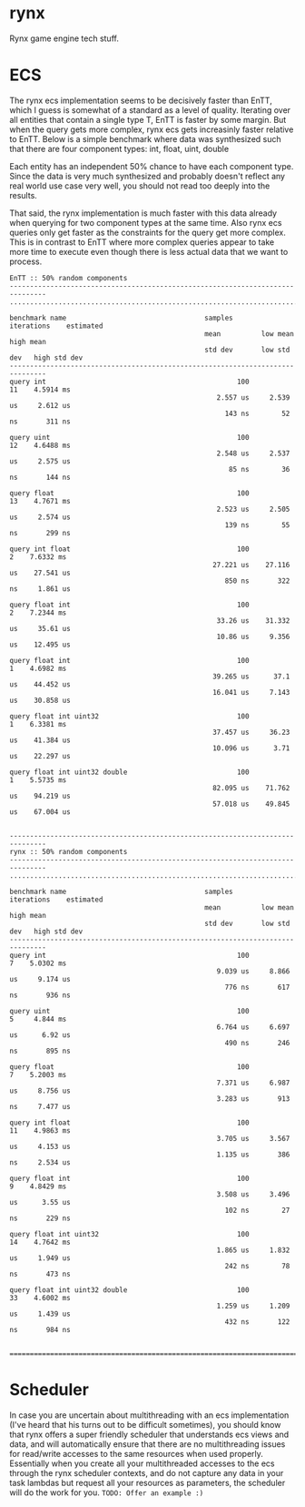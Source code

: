 # rynx
Rynx game engine tech stuff.

# ECS
The rynx ecs implementation seems to be decisively faster than EnTT, which I guess is somewhat of a standard as a level of quality.
Iterating over all entities that contain a single type T, EnTT is faster by some margin. But when the query gets more complex,
rynx ecs gets increasinly faster relative to EnTT. Below is a simple benchmark where data was synthesized such that there are four component types:
int, float, uint, double

Each entity has an independent 50% chance to have each component type. Since the data is very much synthesized and probably doesn't reflect any real world use case very well, you should not read too deeply into the results.

That said, the rynx implementation is much faster with this data already when querying for two component types at the same time. Also rynx ecs queries only get faster as the constraints for the query get more complex. This is in contrast to EnTT where more complex queries appear to take more time to execute even though there is less actual data that we want to process.

```-------------------------------------------------------------------------------
EnTT :: 50% random components
-------------------------------------------------------------------------------
...............................................................................

benchmark name                                  samples       iterations    estimated
                                                mean          low mean      high mean
                                                std dev       low std dev   high std dev
-------------------------------------------------------------------------------
query int                                               100           11    4.5914 ms
                                                   2.557 us     2.539 us     2.612 us
                                                     143 ns        52 ns       311 ns

query uint                                              100           12    4.6488 ms
                                                   2.548 us     2.537 us     2.575 us
                                                      85 ns        36 ns       144 ns

query float                                             100           13    4.7671 ms
                                                   2.523 us     2.505 us     2.574 us
                                                     139 ns        55 ns       299 ns

query int float                                         100            2    7.6332 ms
                                                  27.221 us    27.116 us    27.541 us
                                                     850 ns       322 ns     1.861 us

query float int                                         100            2    7.2344 ms
                                                   33.26 us    31.332 us     35.61 us
                                                   10.86 us     9.356 us    12.495 us

query float int                                         100            1    4.6982 ms
                                                  39.265 us      37.1 us    44.452 us
                                                  16.041 us     7.143 us    30.858 us

query float int uint32                                  100            1    6.3381 ms
                                                  37.457 us     36.23 us    41.384 us
                                                  10.096 us      3.71 us    22.297 us

query float int uint32 double                           100            1    5.5735 ms
                                                  82.095 us    71.762 us    94.219 us
                                                  57.018 us    49.845 us    67.004 us


-------------------------------------------------------------------------------
rynx :: 50% random components
-------------------------------------------------------------------------------
...............................................................................

benchmark name                                  samples       iterations    estimated
                                                mean          low mean      high mean
                                                std dev       low std dev   high std dev
-------------------------------------------------------------------------------
query int                                               100            7    5.0302 ms
                                                   9.039 us     8.866 us     9.174 us
                                                     776 ns       617 ns       936 ns

query uint                                              100            5     4.844 ms
                                                   6.764 us     6.697 us      6.92 us
                                                     490 ns       246 ns       895 ns

query float                                             100            7    5.2003 ms
                                                   7.371 us     6.987 us     8.756 us
                                                   3.283 us       913 ns     7.477 us

query int float                                         100           11    4.9863 ms
                                                   3.705 us     3.567 us     4.153 us
                                                   1.135 us       386 ns     2.534 us

query float int                                         100            9    4.8429 ms
                                                   3.508 us     3.496 us      3.55 us
                                                     102 ns        27 ns       229 ns

query float int uint32                                  100           14    4.7642 ms
                                                   1.865 us     1.832 us     1.949 us
                                                     242 ns        78 ns       473 ns

query float int uint32 double                           100           33    4.6002 ms
                                                   1.259 us     1.209 us     1.439 us
                                                     432 ns       122 ns       984 ns


===============================================================================
```

# Scheduler

In case you are uncertain about multithreading with an ecs implementation (I've heard that his turns out to be difficult sometimes), you should know that rynx offers a super friendly scheduler that understands ecs views and data, and will automatically ensure that there are no multithreading issues for read/write accesses to the same resources when used properly.
Essentially when you create all your multithreaded accesses to the ecs through the rynx scheduler contexts, and do not capture any data in your task lambdas but request all your resources as parameters, the scheduler will do the work for you.
`TODO: Offer an example :)`
